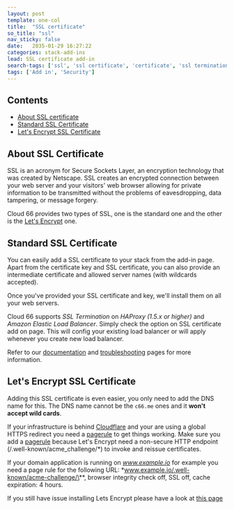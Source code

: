 ```yaml
---
layout: post
template: one-col
title:  "SSL certificate"
so_title: "ssl"
nav_sticky: false
date:   2035-01-29 16:27:22
categories: stack-add-ins
lead: SSL certificate add-in
search-tags: ['ssl', 'ssl certificate', 'certificate', 'ssl termination']
tags: ['Add in', 'Security']
---
```


<h2>Contents</h2>
<ul class="page-toc">
    <li><a href="#about">About SSL certificate</a></li>
    <li><a href="#standard-ssl">Standard SSL Certificate</a></li>
    <li><a href="#letsencrypt-ssl">Let's Encrypt SSL Certificate</a></li>
     
</ul>


<h2 id="about">About SSL Certificate</h2>

SSL is an acronym for Secure Sockets Layer, an encryption technology that was created by Netscape. SSL creates an encrypted connection between your web server and your visitors' web browser allowing for private information to be transmitted without the problems of eavesdropping, data tampering, or message forgery.

Cloud 66 provides two types of SSL, one is the standard one and the other is the [Let's Encrypt](https://letsencrypt.org) one.

<h2 id="standard-ssl">Standard SSL Certificate</h2>
You can easily add a SSL certificate to your stack from the add-in page. Apart from the certificate key and SSL certificate, you can also provide an intermediate certificate and allowed server names (with wildcards accepted).

Once you've provided your SSL certificate and key, we'll install them on all your web servers.

Cloud 66 supports _SSL Termination_ on _HAProxy (1.5.x or higher)_ and _Amazon Elastic Load Balancer_. Simply check the option on SSL certificate add on page. This will config your existing load balancer or will apply whenever you create new load balancer.   

Refer to our [documentation](http://community.cloud66.com/articles/ssl-certificate) and [troubleshooting](http://community.cloud66.com/articles/ssl-certificate-issues) pages for more information.

<h2 id="letsencrypt-ssl">Let's Encrypt SSL Certificate</h2>

Adding this SSL certificate is even easier, you only need to add the DNS name for this. The DNS name cannot be the `c66.me` ones and it **won't accept wild cards**.

If your infrastructure is behind [Cloudflare](https://www.cloudflare.com) and your are using a global HTTPS redirect you need a [pagerule](https://support.cloudflare.com/hc/en-us/articles/200168306-Is-there-a-tutorial-for-Page-Rules-) to get things working. Make sure you add a [pagerule](https://support.cloudflare.com/hc/en-us/articles/200168306-Is-there-a-tutorial-for-Page-Rules-) because Let's Encrypt need a non-secure HTTP endpoint (/.well-known/acme_challenge/\*) to invoke and reissue certificates. 

If your domain application is running on *www.example.io* for example you need a page rule for the following URL: *www.example.io/.well-known/acme-challenge/\**, browser integrity check off, SSL off, cache expiration: 4 hours.

If you still have issue installing Lets Encrypt please have a look at [this page](/troubleshoot/lets-encrypt)
